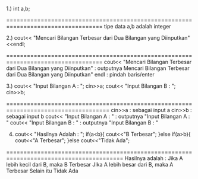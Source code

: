  1.) int a,b;

 ==================================================================================
 tipe data a,b adalah integer

 2.) cout<< "Mencari Bilangan Terbesar dari Dua Bilangan yang Diinputkan"<<endl;

 ==================================================================================
        cout<< "Mencari Bilangan Terbesar dari Dua Bilangan yang Diinputkan" : outputnya Mencari Bilangan Terbesar dari Dua Bilangan yang Diinputkan"
        endl                                                                 : pindah baris/enter

 3.) cout<< "Input Bilangan A : ";
     cin>>a;
     cout<< "Input Bilangan B : ";
     cin>>b;

 ====================================================================================
        cin>>a                          : sebagai input a
        cin>>b                          : sebagai input b
        cout<< "Input Bilangan A : "    : outputnya "Input Bilangan A : "
        cout<< "Input Bilangan B : "    : outputnya "Input Bilangan B : "


 4.   cout<< "Hasilnya Adalah : ";
        if(a<b){
            cout<<"B Terbesar";
        }else if(a>b){
            cout<<"A Terbesar";
        }else
            cout<<"Tidak Ada";

 ========================================================================================
  Hasilnya adalah :
      Jika A lebih kecil dari B, maka B Terbesar
      JIka A lebih besar dari B, maka A Terbesar
      Selain itu Tidak Ada
